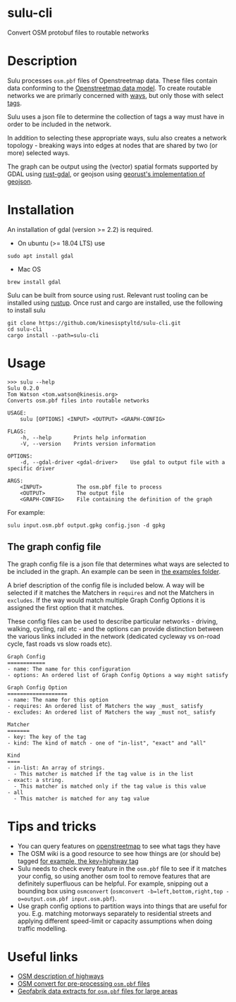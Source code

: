 # sulu-cli
Convert OSM protobuf files to routable networks

# Description
Sulu processes `osm.pbf` files of Openstreetmap data. 
These files contain data conforming to the [Openstreetmap data model](https://wiki.openstreetmap.org/wiki/Elements). 
To create routable networks we are primarly concerned with [ways](https://wiki.openstreetmap.org/wiki/Way), but only
those with select [tags](https://wiki.openstreetmap.org/wiki/Tags).

Sulu uses a json file to determine the collection of tags a way must have in order to be included in the network.

In addition to selecting these appropriate ways, sulu also creates a network topology - breaking ways into edges 
at nodes that are shared by two (or more) selected ways.

The graph can be output using the (vector) spatial formats supported by GDAL using [rust-gdal](https://github.com/georust/gdal),
or geojson using [georust's implementation of geojson](https://github.com/georust/geojson).

# Installation
An installation of gdal (version >= 2.2) is required. 

* On ubuntu (>= 18.04 LTS) use
```
sudo apt install gdal
```
* Mac OS
```
brew install gdal
```

Sulu can be built from source using rust. 
Relevant rust tooling can be installed using [rustup](https://rustup.rs/). 
Once rust and cargo are installed, use the following to install sulu

```
git clone https://github.com/kinesisptyltd/sulu-cli.git
cd sulu-cli
cargo install --path=sulu-cli
```

# Usage
```
>>> sulu --help
Sulu 0.2.0
Tom Watson <tom.watson@kinesis.org>
Converts osm.pbf files into routable networks

USAGE:
    sulu [OPTIONS] <INPUT> <OUTPUT> <GRAPH-CONFIG>

FLAGS:
    -h, --help       Prints help information
    -V, --version    Prints version information

OPTIONS:
    -d, --gdal-driver <gdal-driver>    Use gdal to output file with a specific driver

ARGS:
    <INPUT>           The osm.pbf file to process
    <OUTPUT>          The output file
    <GRAPH-CONFIG>    File containing the definition of the graph
```

For example:
```
sulu input.osm.pbf output.gpkg config.json -d gpkg
```

## The graph config file
The graph config file is a json file that determines what ways are selected to be included in the graph.
An example can be seen in [the examples folder](https://github.com/kinesisptyltd/sulu-cli/blob/main/examples/basic_roads.json).

A brief description of the config file is included below. A way will be selected if it matches the Matchers in `requires` and not the Matchers in `excludes`.
If the way would match multiple Graph Config Options it is assigned the first option that it matches.

These config files can be used to describe particular networks - driving, walking, cycling, rail etc - and the options can provide distinction between
the various links included in the network (dedicated cycleway vs on-road cycle, fast roads vs slow roads etc).
```
Graph Config
============
- name: The name for this configuration
- options: An ordered list of Graph Config Options a way might satisfy

Graph Config Option
===================
- name: The name for this option
- requires: An ordered list of Matchers the way _must_ satisfy
- excludes: An ordered list of Matchers the way _must not_ satisfy

Matcher
=======
- key: The key of the tag
- kind: The kind of match - one of "in-list", "exact" and "all"

Kind
====
- in-list: An array of strings. 
  - This matcher is matched if the tag value is in the list
- exact: a string. 
  - This matcher is matched only if the tag value is this value
- all 
  - This matcher is matched for any tag value
```

# Tips and tricks
 * You can query features on [openstreetmap](https://www.openstreetmap.org) to see what tags they have
 * The OSM wiki is a good resource to see how things are (or should be) tagged [for example, the key=highway tag](https://wiki.openstreetmap.org/wiki/Key:highway)
 * Sulu needs to check every feature in the `osm.pbf` file to see if it matches your config, so using another osm tool to remove features that
 are definitely superfluous can be helpful. For example, snipping out a bounding box using `osmconvert` (`osmconvert -b=left,bottom,right,top -o=output.osm.pbf input.osm.pbf`).
 * Use graph config options to partition ways into things that are useful for you. E.g. matching motorways separately to residential streets and applying different
 speed-limit or capacity assumptions when doing traffic modelling.

# Useful links
 * [OSM description of highways](https://wiki.openstreetmap.org/wiki/Highways)
 * [OSM convert for pre-processing `osm.pbf` files](https://wiki.openstreetmap.org/wiki/Osmconvert)
 * [Geofabrik data extracts for `osm.pbf` files for large areas](https://download.geofabrik.de/)
